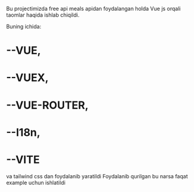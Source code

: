 Bu projectimizda free api meals apidan foydalangan holda Vue js orqali taomlar haqida ishlab chiqildi.

Buning ichida:
# --VUE,
# --VUEX,
# --VUE-ROUTER,
# --I18n,
# --VITE
va tailwind css dan foydalanib yaratildi
Foydalanib qurilgan bu narsa faqat example uchun ishlatildi
